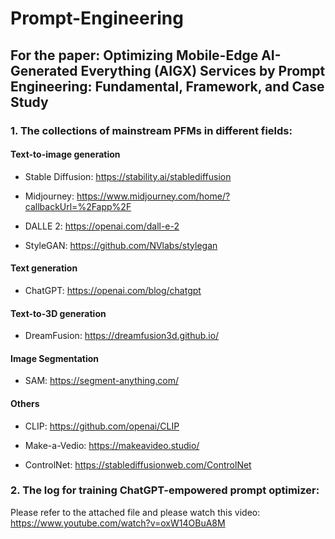 # Prompt-Engineering

## For the paper: Optimizing Mobile-Edge AI-Generated Everything (AIGX) Services by Prompt Engineering: Fundamental, Framework, and Case Study

### 1. The collections of mainstream PFMs in different fields:
#### Text-to-image generation

- Stable Diffusion: https://stability.ai/stablediffusion

- Midjourney: https://www.midjourney.com/home/?callbackUrl=%2Fapp%2F

- DALLE 2: https://openai.com/dall-e-2

- StyleGAN: https://github.com/NVlabs/stylegan

#### Text generation

- ChatGPT: https://openai.com/blog/chatgpt

#### Text-to-3D generation

- DreamFusion: https://dreamfusion3d.github.io/

#### Image Segmentation

- SAM: https://segment-anything.com/

#### Others
- CLIP: https://github.com/openai/CLIP

- Make-a-Vedio: https://makeavideo.studio/

- ControlNet: https://stablediffusionweb.com/ControlNet

### 2. The log for training ChatGPT-empowered prompt optimizer:
Please refer to the attached file and please watch this video: https://www.youtube.com/watch?v=oxW14OBuA8M
